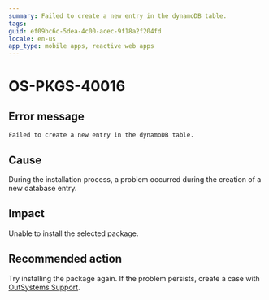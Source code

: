 ```yaml
---
summary: Failed to create a new entry in the dynamoDB table.
tags:
guid: ef09bc6c-5dea-4c00-acec-9f18a2f204fd
locale: en-us
app_type: mobile apps, reactive web apps
---
```


# OS-PKGS-40016

## Error message

`Failed to create a new entry in the dynamoDB table.`

## Cause

During the installation process, a problem occurred during the creation of a new database entry. 

## Impact

Unable to install the selected package.

## Recommended action

Try installing the package again.
If the problem persists, create a case with [OutSystems Support](https://www.outsystems.com/support/portal/open-support-case?ErrorCode=OS-PKGS-40016).
